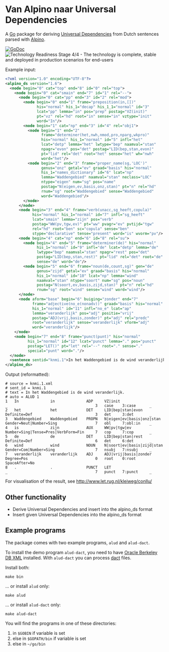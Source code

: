 # Van Alpino naar Universal Dependencies

A [Go](https://golang.org/) package for deriving [Universal Dependencies](https://universaldependencies.org/) from Dutch sentences parsed with [Alpino](https://www.let.rug.nl/vannoord/alp/Alpino/).

[![GoDoc](https://godoc.org/github.com/rug-compling/alud/v2?status.svg)](https://godoc.org/github.com/rug-compling/alud/v2)
![Technology Readiness Stage 4/4 - The technology is complete, stable and deployed in production scenarios for end-users](https://w3id.org/research-technology-readiness-levels/Stage4Complete.svg)

Example input:

```xml
<?xml version="1.0" encoding="UTF-8"?>
<alpino_ds version="1.6">
  <node begin="0" cat="top" end="8" id="0" rel="top">
    <node begin="0" cat="smain" end="7" id="1" rel="--">
      <node begin="0" cat="pp" end="3" id="2" rel="mod">
        <node begin="0" end="1" frame="preposition(in,[])"
              his="normal" his_1="decap" his_1_1="normal" id="3"
              lcat="pp" lemma="in" pos="prep" postag="VZ(init)"
              pt="vz" rel="hd" root="in" sense="in" vztype="init"
              word="In"/>
        <node begin="1" cat="np" end="3" id="4" rel="obj1">
          <node begin="1" end="2"
                frame="determiner(het,nwh,nmod,pro,nparg,wkpro)"
                his="normal" his_1="normal" id="5" infl="het"
                lcat="detp" lemma="het" lwtype="bep" naamval="stan"
                npagr="evon" pos="det" postag="LID(bep,stan,evon)"
                pt="lid" rel="det" root="het" sense="het" wh="nwh"
                word="het"/>
          <node begin="2" end="3" frame="proper_name(sg,'LOC')"
                genus="onz" getal="ev" graad="basis" his="normal"
                his_1="names_dictionary" id="6" lcat="np"
                lemma="Waddengebied" naamval="stan" neclass="LOC"
                ntype="eigen" num="sg" pos="name"
                postag="N(eigen,ev,basis,onz,stan)" pt="n" rel="hd"
                rnum="sg" root="Waddengebied" sense="Waddengebied"
                word="Waddengebied"/>
        </node>
      </node>
      <node begin="3" end="4" frame="verb(unacc,sg_heeft,copula)"
            his="normal" his_1="normal" id="7" infl="sg_heeft"
            lcat="smain" lemma="zijn" pos="verb"
            postag="WW(pv,tgw,ev)" pt="ww" pvagr="ev" pvtijd="tgw"
            rel="hd" root="ben" sc="copula" sense="ben"
            stype="declarative" tense="present" word="is" wvorm="pv"/>
      <node begin="4" cat="np" end="6" id="8" rel="su">
        <node begin="4" end="5" frame="determiner(de)" his="normal"
              his_1="normal" id="9" infl="de" lcat="detp" lemma="de"
              lwtype="bep" naamval="stan" npagr="rest" pos="det"
              postag="LID(bep,stan,rest)" pt="lid" rel="det" root="de"
              sense="de" word="de"/>
        <node begin="5" end="6" frame="noun(de,count,sg)" gen="de"
              genus="zijd" getal="ev" graad="basis" his="normal"
              his_1="normal" id="10" lcat="np" lemma="wind"
              naamval="stan" ntype="soort" num="sg" pos="noun"
              postag="N(soort,ev,basis,zijd,stan)" pt="n" rel="hd"
              rnum="sg" root="wind" sense="wind" word="wind"/>
      </node>
      <node aform="base" begin="6" buiging="zonder" end="7"
            frame="adjective(no_e(nonadv))" graad="basis" his="normal"
            his_1="normal" id="11" infl="no_e" lcat="ap"
            lemma="veranderlijk" pos="adj" positie="vrij"
            postag="ADJ(vrij,basis,zonder)" pt="adj" rel="predc"
            root="veranderlijk" sense="veranderlijk" vform="adj"
            word="veranderlijk"/>
    </node>
    <node begin="7" end="8" frame="punct(punt)" his="normal"
          his_1="normal" id="12" lcat="punct" lemma="." pos="punct"
          postag="LET()" pt="let" rel="--" root="." sense="."
          special="punt" word="."/>
  </node>
  <sentence sentid="knmi.1">In het Waddengebied is de wind veranderlijk .</sentence>
</alpino_ds>
```

Output (reformatted):

```
# source = knmi.1.xml
# sent_id = knmi.1
# text = In het Waddengebied is de wind veranderlijk.
# auto = ALUD 1
1   In              in              ADP     VZ|init                     _                                       3   case    3:case      _
2   het             het             DET     LID|bep|stan|evon           Definite=Def                            3   det     3:det       _
3   Waddengebied    Waddengebied    PROPN   N|eigen|ev|basis|onz|stan   Gender=Neut|Number=Sing                 7   obl     7:obl:in    _
4   is              zijn            AUX     WW|pv|tgw|ev                Number=Sing|Tense=Pres|VerbForm=Fin     7   cop     7:cop       _
5   de              de              DET     LID|bep|stan|rest           Definite=Def                            6   det     6:det       _
6   wind            wind            NOUN    N|soort|ev|basis|zijd|stan  Gender=Com|Number=Sing                  7   nsubj   7:nsubj     _
7   veranderlijk    veranderlijk    ADJ     ADJ|vrij|basis|zonder       Degree=Pos                              0   root    0:root      SpaceAfter=No
8   .               .               PUNCT   LET                         _                                       7   punct   7:punct     _

```


For visualisation of the result, see http://www.let.rug.nl/kleiweg/conllu/

## Other functionality

 * Derive Universal Dependencies and insert into the alpino_ds format
 * Insert given Universal Dependencies into the alpino_ds format

## Example programs

The package comes with two example programs, `alud` and `alud-dact`.

To install the demo program `alud-dact`, you need to have
[Oracle Berkeley DB XML](https://www.oracle.com/database/berkeley-db/xml.html)
installed. With `alud-dact` you can process [dact](https://rug-compling.github.io/dact/) files.

Install both:

```
make bin
```

... or install `alud` only:

```
make alud
```

... or install `alud-dact` only:

```
make alud-dact
```

You will find the programs in one of these directories:

 1. in `$GOBIN` if variable is set
 2. else in `$GOPATH/bin` if variable is set
 3. else in `~/go/bin`

